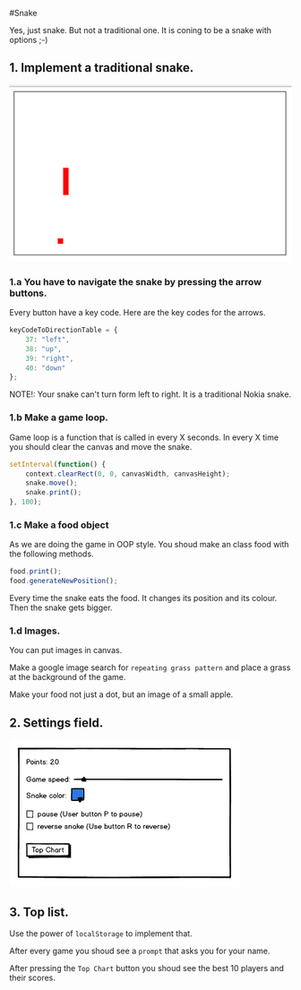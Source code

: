 #Snake

Yes, just snake. But not a traditional one. It is coning to be a snake with options ;-)

## 1. Implement a traditional snake.
![Snake demo at Hack Bulgaria](snake-demo.png?raw=true)
### 1.a You have to navigate the snake by  pressing the arrow buttons.

Every button  have a key code.
Here are the key codes for the arrows.

```javascript
keyCodeToDirectionTable = {
    37: "left",
    38: "up",
    39: "right",
    40: "down"
};
```
NOTE!: Your snake can't turn form left to right. It is a traditional Nokia snake.

### 1.b Make a game loop.
Game loop is a function that is called in every X seconds. In every X time you should clear the canvas and move the snake.

```javascript
setInterval(function() {
    context.clearRect(0, 0, canvasWidth, canvasHeight);
    snake.move();
    snake.print();
}, 100);
```

### 1.c Make a food object
As we are doing the game in OOP style. You shoud make an class food with the following methods.

```javascript
food.print();
food.generateNewPosition();
```

Every time the snake eats the food. It changes its position and its colour. Then the snake gets bigger.

### 1.d Images.

You can put images in canvas.

Make a google image search for `repeating grass pattern` and place a grass at the background of the game.

Make your food not just a dot, but an image of a small apple.

## 2. Settings field.

![Snake settings demo at Hack Bulgaria](snake-settings.png?raw=true)

## 3. Top list.

Use the power of `localStorage` to implement that.

After every game you shoud see a ``prompt`` that asks you for your name.

After pressing the `Top Chart` button you shoud see the best 10 players and their scores.
